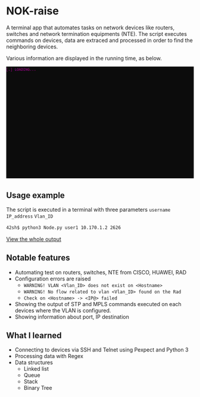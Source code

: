 # NOK-raise

A terminal app that automates tasks on network devices like routers, switches and network termination equipments (NTE).
The script executes commands on devices, data are extraced and processed in order to find the neighboring devices.

Various information are displayed in the running time, as below.

![App demo](Resc/demo_nok.gif)

## Usage example

The script is executed in a terminal with three parameters `username` `IP_address` `Vlan_ID`

```sh
42sh$ python3 Node.py user1 10.170.1.2 2626
```

[View the whole output](Annex/check_done_10.170.1.2_2626.txt)

## Notable features

* Automating test on routers, switches, NTE from CISCO, HUAWEI, RAD
* Configuration errors are raised
   * `WARNING! VLAN <Vlan_ID> does not exist on <Hostname>`
   * `WARNING! No flow related to vlan <Vlan_ID> found on the Rad`
   * `Check on <Hostname> -> <IP@> failed`
* Showing the output of STP and MPLS commands executed on each devices where the VLAN is configured.
* Showing information about port, IP destination

## What I learned

* Connecting to devices via SSH and Telnet using Pexpect and Python 3
* Processing data with Regex
* Data structures
  * Linked list
  * Queue
  * Stack
  * Binary Tree
